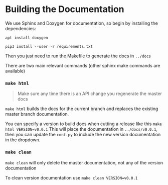# Building the Documentation

We use Sphinx and Doxygen for documentation, so begin by installing the dependencies:

```
apt install doxygen
```

```
pip3 install --user -r requirements.txt
```

Then you just need to run the Makefile to generate the docs in `../docs`

There are two main relevant commands (other sphinx make commands are available)

### `make html`

> Make sure any time there is an API change you regenerate the master docs

`make html` builds the docs for the current branch and replaces the existing master branch documentation.

You can specify a version to build docs when cutting a release like this `make html VERSION=v0.0.1`
This will place the documentation in `../docs/v0.0.1`, then you can update the `conf.py` to include
the new version documentation in the dropdown.

### `make clean`

`make clean` will only delete the master documentation, not any of the version documentation

To clean version documentation use `make clean VERSION=v0.0.1`


